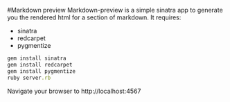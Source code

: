 #Markdown preview
Markdown-preview is a simple sinatra app to generate you the rendered html for a section of markdown. It requires:

* sinatra
* redcarpet
* pygmentize

``` ruby
gem install sinatra
gem install redcarpet
gem install pygmentize
ruby server.rb
```

Navigate your browser to http://localhost:4567
